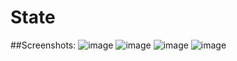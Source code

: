 # State
##Screenshots:
![image](https://user-images.githubusercontent.com/40246928/191336583-4c4c956d-a643-4b05-960f-b1906baa6ab3.png)
![image](https://user-images.githubusercontent.com/40246928/191336666-9eb93e95-4d08-4e21-a718-7908b6c1abbd.png)
![image](https://user-images.githubusercontent.com/40246928/191336701-af3225a6-685d-44de-a079-d65445b5a4a2.png)
![image](https://user-images.githubusercontent.com/40246928/191336759-6f377aa5-fa35-47f8-8f36-1d771acee6f8.png)
